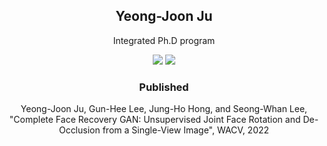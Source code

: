 <div align="center">
    <h2 display="inline">Yeong-Joon Ju</h2>
    <p>Integrated Ph.D program</p>
    <div align="center">
        <a href="mailto:yj_ju@korea.ac.kr"><img src="https://img.shields.io/badge/Gmail-EA4335?style=flat-square&logo=gmail&logoColor=FFFFFF"/></a>
        <a href="https://wdprogrammer.tistory.com"><img src="https://img.shields.io/badge/-Tistory-orange"/></a>
    </div>
    <div>
    <h3 display="inline">Published</h3>
    Yeong-Joon Ju, Gun-Hee Lee, Jung-Ho Hong, and Seong-Whan Lee, "Complete Face Recovery GAN: Unsupervised Joint Face Rotation and De-Occlusion from a Single-View Image", WACV, 2022
    </div>
</div>
